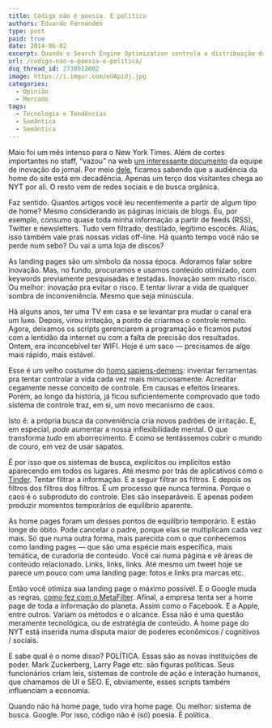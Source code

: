 ```yaml
---
title: Código não é poesia. É política
authors: Eduardo Fernandes
type: post
paid: true
date: 2014-06-02
excerpt: Quando o Search Engine Optimization controla a distribuição da informação, quem controla o SEO?
url: /codigo-nao-e-poesia-e-politica/
dsq_thread_id: 2730512082
image: https://i.imgur.com/eUApiUj.jpg
categories:
  - Opinião
  - Mercado
tags:
  - Tecnologia e Tendências
  - Semântica
  - Semântica
---
```


Maio foi um mês intenso para o New York Times. Além de cortes importantes no staff, &#8220;vazou&#8221; na web [um interessante documento][1] da equipe de inovação do jornal. Por meio [dele][2], ficamos sabendo que a audiência da home do site está em decadência. Apenas um terço dos visitantes chega ao NYT por ali. O resto vem de redes sociais e de busca orgânica.

Faz sentido. Quantos artigos você leu recentemente a partir de algum tipo de home? Mesmo considerando as páginas iniciais de blogs. Eu, por exemplo, consumo quase toda minha informação a partir de feeds (RSS), Twitter e newsletters. Tudo vem filtrado, destilado, legítimo escocês. Aliás, isso também vale pras nossas vidas off-line. Há quanto tempo você não se perde num sebo? Ou vai a uma loja de discos?

As landing pages são um símbolo da nossa época. Adoramos falar sobre inovação. Mas, no fundo, procuramos e usamos conteúdo otimizado, com keywords previamente pesquisadas e testadas. Inovação sem muito risco. Ou melhor: inovação pra evitar o risco. E tentar livrar a vida de qualquer sombra de inconveniência. Mesmo que seja minúscula.

Há alguns anos, ter uma TV em casa e se levantar pra mudar o canal era um luxo. Depois, virou irritação, a ponto de criarmos o controle remoto. Agora, deixamos os scripts gerenciarem a programação e ficamos putos com a lentidão da internet ou com a falta de precisão dos resultados. Ontem, era inconcebível ter WIFI. Hoje é um saco — precisamos de algo mais rápido, mais estável.

Esse é um velho costume do [homo sapiens-demens][3]: inventar ferramentas pra tentar controlar a vida cada vez mais minuciosamente. Acreditar cegamente nesse conceito de controle. Em causas e efeitos lineares. Porém, ao longo da história, já ficou suficientemente comprovado que todo sistema de controle traz, em si, um novo mecanismo de caos.

Isto é: a própria busca da conveniência cria novos padrões de irritação. E, em especial, _pode_ aumentar a nossa inflexibilidade mental. O que transforma _tudo_ em aborrecimento. É como se tentássemos cobrir o mundo de couro, em vez de usar sapatos.

É por isso que os sistemas de busca, explícitos ou implícitos estão aparecendo em todos os lugares. Até mesmo por trás de aplicativos como o [Tinder][4]. Tentar filtrar a informação. E a seguir filtrar os filtros. E depois os filtros dos filtros dos filtros. É um processo que nunca termina. Porque o caos é o subproduto do controle. Eles são inseparáveis. E apenas podem produzir momentos temporários de equilíbrio aparente.

As home pages foram um desses pontos de equilíbrio temporário. E estão longe do óbito. Pode cancelar o padre, porque elas se multiplicam cada vez mais. Só que numa outra forma, mais parecida com o que conhecemos como landing pages — que são uma espécie mais específica, mais temática, de curadoria de conteúdo. Você cai numa página e vê áreas de conteúdo relacionado. Links, links, links. Até mesmo um tweet hoje se parece um pouco com uma landing page: fotos e links pra marcas etc.

Então você otimiza sua landing page o máximo possível. E o Google muda as regras, [como fez com o MetaFilter][5]. Afinal, a empresa tenta ser a home page de toda a informação do planeta. Assim como o Facebook. E a Apple, entre outros. Variam os métodos e o alcance. Essa não é uma questão meramente tecnológica, ou de estratégia de conteúdo. A home page do NYT está inserida numa disputa maior de poderes econômicos / cognitivos / sociais.

E sabe qual é o nome disso? POLÍTICA. Essas são as novas instituições de poder. Mark Zuckerberg, Larry Page etc. são figuras políticas. Seus funcionários criam leis, sistemas de controle de ação e interação humanos, que chamamos de UI e SEO. E, obviamente, esses scripts também influenciam a economia.

Quando não há home page, tudo vira home page. Ou melhor: sistema de busca. Google. Por isso, código não é (só) poesia. É política.

 [1]: https://www.niemanlab.org/2014/05/the-leaked-new-york-times-innovation-report-is-one-of-the-key-documents-of-this-media-age/
 [2]: https://www.capitalnewyork.com/article/media/2014/05/8545059/emnew-york-timesem-completes-innovation-report-led-sulzberger-scion
 [3]: https://pt.wikipedia.org/wiki/Edgar_Morin
 [4]: https://www.gotinder.com/
 [5]: https://medium.com/technology-musings/on-the-future-of-metafilter-941d15ec96f0?source=tw-1445046f3fe9-1400690732181